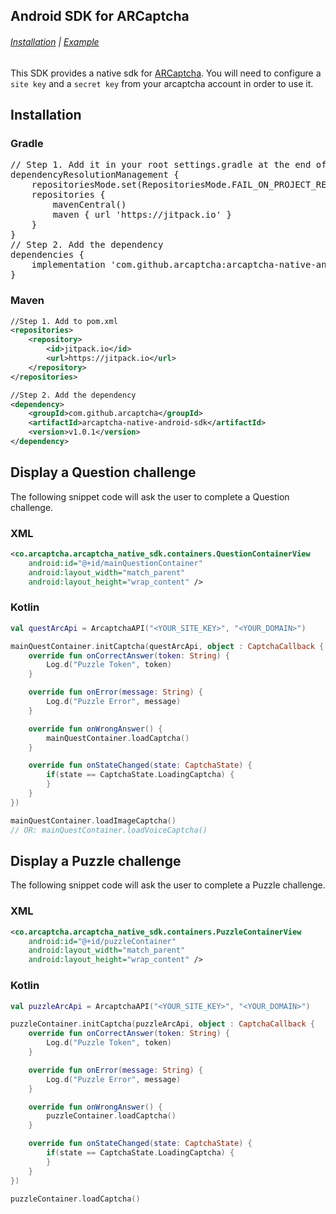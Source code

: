 ## Android SDK for ARCaptcha

###### [Installation](#installation) | [Example](#display-a-arcaptcha-challenge)

This SDK provides a native sdk for [ARCaptcha](https://www.arcaptcha.ir). You will need to configure a `site key` and a `secret key` from your arcaptcha account in order to use it.


## Installation

### Gradle
<pre>
// Step 1. Add it in your root settings.gradle at the end of repositories:
dependencyResolutionManagement {
    repositoriesMode.set(RepositoriesMode.FAIL_ON_PROJECT_REPOS)
    repositories {
        mavenCentral()
        maven { url 'https://jitpack.io' }
    }
}
// Step 2. Add the dependency
dependencies {
    implementation 'com.github.arcaptcha:arcaptcha-native-android-sdk:v1.0.1'
}
</pre>

### Maven
```xml
//Step 1. Add to pom.xml
<repositories>
    <repository>
        <id>jitpack.io</id>
        <url>https://jitpack.io</url>
    </repository>
</repositories>

//Step 2. Add the dependency
<dependency>
    <groupId>com.github.arcaptcha</groupId>
    <artifactId>arcaptcha-native-android-sdk</artifactId>
    <version>v1.0.1</version>
</dependency>
```



## Display a Question challenge

The following snippet code will ask the user to complete a Question challenge. 

### XML
```xml
<co.arcaptcha.arcaptcha_native_sdk.containers.QuestionContainerView
    android:id="@+id/mainQuestionContainer"
    android:layout_width="match_parent"
    android:layout_height="wrap_content" />
```

### Kotlin
```kotlin
val questArcApi = ArcaptchaAPI("<YOUR_SITE_KEY>", "<YOUR_DOMAIN>")

mainQuestContainer.initCaptcha(questArcApi, object : CaptchaCallback {
    override fun onCorrectAnswer(token: String) {
        Log.d("Puzzle Token", token)
    }

    override fun onError(message: String) {
        Log.d("Puzzle Error", message)
    }

    override fun onWrongAnswer() {
        mainQuestContainer.loadCaptcha()
    }

    override fun onStateChanged(state: CaptchaState) {
        if(state == CaptchaState.LoadingCaptcha) {
        }
    }
})

mainQuestContainer.loadImageCaptcha()
// OR: mainQuestContainer.loadVoiceCaptcha()
```

## Display a Puzzle challenge

The following snippet code will ask the user to complete a Puzzle challenge.

### XML
```xml
<co.arcaptcha.arcaptcha_native_sdk.containers.PuzzleContainerView
    android:id="@+id/puzzleContainer"
    android:layout_width="match_parent"
    android:layout_height="wrap_content" />
```

### Kotlin
```kotlin
val puzzleArcApi = ArcaptchaAPI("<YOUR_SITE_KEY>", "<YOUR_DOMAIN>")

puzzleContainer.initCaptcha(puzzleArcApi, object : CaptchaCallback {
    override fun onCorrectAnswer(token: String) {
        Log.d("Puzzle Token", token)
    }

    override fun onError(message: String) {
        Log.d("Puzzle Error", message)
    }

    override fun onWrongAnswer() {
        puzzleContainer.loadCaptcha()
    }

    override fun onStateChanged(state: CaptchaState) {
        if(state == CaptchaState.LoadingCaptcha) {
        }
    }
})

puzzleContainer.loadCaptcha()
```
